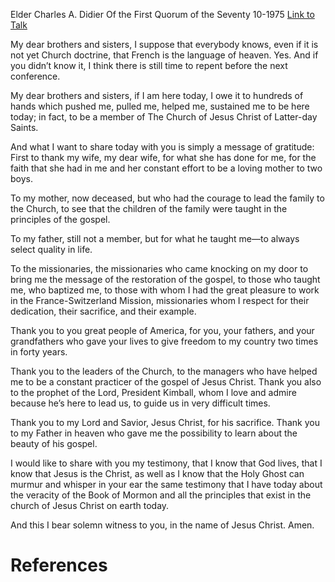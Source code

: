 Elder Charles A. Didier
Of the First Quorum of the Seventy
10-1975
[Link to Talk](https://www.churchofjesuschrist.org/study/general-conference/1975/10/my-gratitude?lang=eng)

My dear brothers and sisters, I suppose that everybody knows, even if it is not yet Church doctrine, that French is the language of heaven. Yes. And if you didn’t know it, I think there is still time to repent before the next conference.

My dear brothers and sisters, if I am here today, I owe it to hundreds of hands which pushed me, pulled me, helped me, sustained me to be here today; in fact, to be a member of The Church of Jesus Christ of Latter-day Saints.

And what I want to share today with you is simply a message of gratitude: First to thank my wife, my dear wife, for what she has done for me, for the faith that she had in me and her constant effort to be a loving mother to two boys.

To my mother, now deceased, but who had the courage to lead the family to the Church, to see that the children of the family were taught in the principles of the gospel.

To my father, still not a member, but for what he taught me—to always select quality in life.

To the missionaries, the missionaries who came knocking on my door to bring me the message of the restoration of the gospel, to those who taught me, who baptized me, to those with whom I had the great pleasure to work in the France-Switzerland Mission, missionaries whom I respect for their dedication, their sacrifice, and their example.

Thank you to you great people of America, for you, your fathers, and your grandfathers who gave your lives to give freedom to my country two times in forty years.

Thank you to the leaders of the Church, to the managers who have helped me to be a constant practicer of the gospel of Jesus Christ. Thank you also to the prophet of the Lord, President Kimball, whom I love and admire because he’s here to lead us, to guide us in very difficult times.

Thank you to my Lord and Savior, Jesus Christ, for his sacrifice. Thank you to my Father in heaven who gave me the possibility to learn about the beauty of his gospel.

I would like to share with you my testimony, that I know that God lives, that I know that Jesus is the Christ, as well as I know that the Holy Ghost can murmur and whisper in your ear the same testimony that I have today about the veracity of the Book of Mormon and all the principles that exist in the church of Jesus Christ on earth today.

And this I bear solemn witness to you, in the name of Jesus Christ. Amen.

# References
